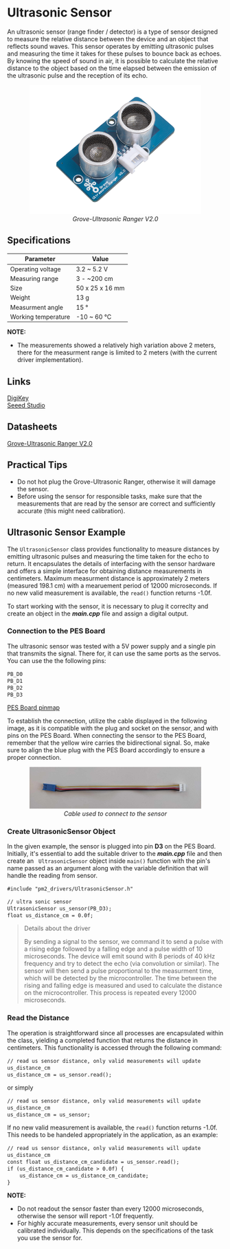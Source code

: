 <!-- link list, last updated 03.01.2024 -->
[0]: https://www.digikey.ch/de/products/detail/seeed-technology-co-ltd/101020010/5482600?s=N4IgTCBcDaIOICUDyA1AogAgKoBkAqCAggMpIByAkgMIZFlxoIYpgB0ADCALoC%2BQA
[1]: https://wiki.seeedstudio.com/Grove-Ultrasonic_Ranger/

# Ultrasonic Sensor

An ultrasonic sensor (range finder / detector) is a type of sensor designed to measure the relative distance between the device and an object that reflects sound waves. This sensor operates by emitting ultrasonic pulses and measuring the time it takes for these pulses to bounce back as echoes. By knowing the speed of sound in air, it is possible to calculate the relative distance to the object based on the time elapsed between the emission of the ultrasonic pulse and the reception of its echo.

<p align="center">
    <img src="../images/grove_ultrasonic_ranger_v2.png" alt="Grove-Ultrasonic Ranger V2.0" width="400"/> </br>
    <i>Grove-Ultrasonic Ranger V2.0</i>
</p>

## Specifications

| Parameter           | Value           |
| ------------------- | --------------- |
| Operating voltage   | 3.2 ~ 5.2 V     |
| Measuring range     | 3 - ~200 cm     |
| Size                | 50 x 25 x 16 mm |
| Weight              | 13 g            |
| Measurment angle    | 15 °            |
| Working temperature | -10 ~ 60 °C     |

**NOTE:**
- The measurements showed a relatively high variation above 2 meters, there for the measurment range is limited to 2 meters (with the current driver implementation).

## Links

[DigiKey][0] </br>
[Seeed Studio][1]

## Datasheets

[Grove-Ultrasonic Ranger V2.0](../datasheets/Grove-Ultrasonic_Ranger_WiKi.pdf)

## Practical Tips

- Do not hot plug the Grove-Ultrasonic Ranger, otherwise it will damage the sensor.
- Before using the sensor for responsible tasks, make sure that the measurements that are read by the sensor are correct and sufficiently accurate (this might need calibration).

## Ultrasonic Sensor Example

The ``UltrasonicSensor`` class provides functionality to measure distances by emitting ultrasonic pulses 
and measuring the time taken for the echo to return. It encapsulates the details of interfacing with the
sensor hardware and offers a simple interface for obtaining distance measurements in centimeters.
Maximum measurment distance is approximately 2 meters (measured 198.1 cm) with a mearuement period of 12000
microseconds. If no new valid measurement is available, the ``read()`` function returns -1.0f.

To start working with the sensor, it is necessary to plug it correclty and create an object in the ***main.cpp*** file and assign a digital output.

### Connection to the PES Board

The ultrasonic sensor was tested with a 5V power supply and a single pin that transmits the signal. There for, it can use the same ports as the servos. You can use the the following pins:

```
PB_D0
PB_D1
PB_D2
PB_D3
```

[PES Board pinmap](../datasheets/pes_board_peripherals.pdf)

To establish the connection, utilize the cable displayed in the following image, as it is compatible with the plug and socket on the sensor, and with pins on the PES Board. When connecting the sensor to the PES Board, remember that the yellow wire carries the bidirectional signal. So, make sure to align the blue plug with the PES Board accordingly to ensure a proper connection.

<p align="center">
    <img src="../images/groove_cable_reworked.png" alt="Cables used to connect to the sensor" width="400"/> </br>
    <i>Cable used to connect to the sensor</i>
</p>

### Create UltrasonicSensor Object

In the given example, the sensor is plugged into pin **D3** on the PES Board. Initially, it's essential to add the suitable driver to the ***main.cpp*** file and then create an `` UltrasonicSensor`` object inside ``main()`` function with the pin's name passed as an argument along with the variable definition that will handle the reading from sensor.

```
#include "pm2_drivers/UltrasonicSensor.h"
```

```
// ultra sonic sensor
UltrasonicSensor us_sensor(PB_D3);
float us_distance_cm = 0.0f;
```

<!-- Additional information is greyed out -->
>Details about the driver
>
>By sending a signal to the sensor, we command it to send a pulse with a rising edge followed by a falling edge and a pulse width of 10 microseconds. The device will emit sound with 8 periods of 40 kHz frequency and try to detect the echo (via convolution or similar). The sensor will then send a pulse proportional to the measurment time, which will be detected by the microcontroller. The time between the rising and falling edge is measured and used to calculate the distance on the microcontroller. This process is repeated every 12000 microseconds.

### Read the Distance

The operation is straightforward since all processes are encapsulated within the class, yielding a completed function that returns the distance in centimeters. This functionality is accessed through the following command:

```
// read us sensor distance, only valid measurements will update us_distance_cm
us_distance_cm = us_sensor.read();
```

or simply

```
// read us sensor distance, only valid measurements will update us_distance_cm
us_distance_cm = us_sensor;
```

If no new valid measurement is available, the ``read()`` function returns -1.0f. This needs to be handeled appropriately in the application, as an example:

```
// read us sensor distance, only valid measurements will update us_distance_cm
const float us_distance_cm_candidate = us_sensor.read();
if (us_distance_cm_candidate > 0.0f) {
    us_distance_cm = us_distance_cm_candidate;
}
```

**NOTE:**
- Do not readout the sensor faster than every 12000 microseconds, otherwise the sensor will report -1.0f frequently.
- For highly accurate measurements, every sensor unit should be calibrated individually. This depends on the specifications of the task you use the sensor for.

